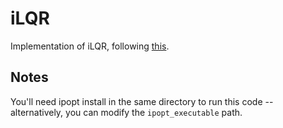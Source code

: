 # iLQR
Implementation of iLQR, following [this](https://homes.cs.washington.edu/~todorov/papers/TassaICRA14.pdf). 

## Notes
You'll need ipopt install in the same directory to run this code -- alternatively, you can modify the `ipopt_executable` path.

